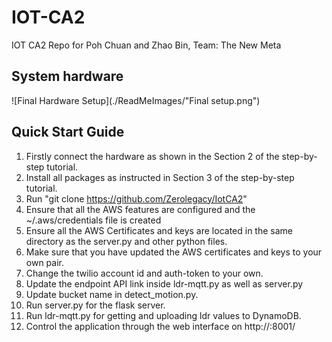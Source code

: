 # IOT-CA2
IOT CA2 Repo for Poh Chuan and Zhao Bin, Team: The New Meta
## System hardware
![Final Hardware Setup](./ReadMeImages/"Final setup.png")


## Quick Start Guide
1. Firstly connect the hardware as shown in the Section 2 of the step-by-step tutorial.
2. Install all packages as instructed in Section 3 of the step-by-step tutorial.
3. Run "git clone https://github.com/Zerolegacy/IotCA2"
4. Ensure that all the AWS features are configured and the ~/.aws/credentials file is created
5. Ensure all the AWS Certificates and keys are located in the same directory as the server.py and other python files.
6. Make sure that you have updated the AWS certificates and keys to your own pair.
7. Change the twilio account id and auth-token to your own.
8. Update the endpoint API link inside ldr-mqtt.py as well as server.py
9. Update bucket name in detect_motion.py.
10. Run server.py for the flask server.
11. Run ldr-mqtt.py for getting and uploading ldr values to DynamoDB.
12. Control the application through the web interface on http://<ip of raspberry pi>:8001/
